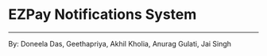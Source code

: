 # __EZPay Notifications System__
<hr/>
By: Doneela Das, Geethapriya, Akhil Kholia, Anurag Gulati, Jai Singh
